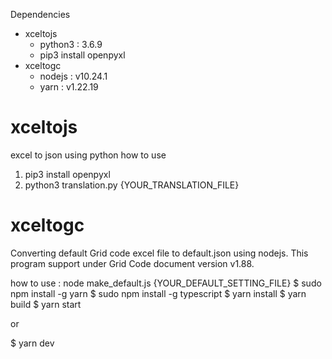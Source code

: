 Dependencies
 - xceltojs
    - python3 : 3.6.9
    - pip3 install openpyxl
 - xceltogc
    - nodejs : v10.24.1
    - yarn : v1.22.19

# xceltojs
excel to json using python
how to use
1. pip3 install openpyxl
2. python3 translation.py {YOUR_TRANSLATION_FILE}

# xceltogc
Converting default Grid code excel file to default.json using nodejs.
This program support under Grid Code document version v1.88.

how to use : node make_default.js {YOUR_DEFAULT_SETTING_FILE}
$ sudo npm install -g yarn
$ sudo npm install -g typescript
$ yarn install
$ yarn build
$ yarn start

or 

$ yarn dev
